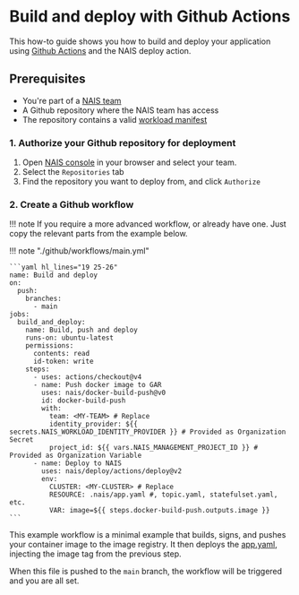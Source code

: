 # Build and deploy with Github Actions

This how-to guide shows you how to build and deploy your application using [Github Actions](https://help.github.com/en/actions/automating-your-workflow-with-github-actions) and the NAIS deploy action.

## Prerequisites

- You're part of a [NAIS team](./team.md)
- A Github repository where the NAIS team has access
- The repository contains a valid [workload manifest](../explanation/workloads/README.md)

### 1. Authorize your Github repository for deployment

1. Open [NAIS console](https://console.<<tenant()>>.cloud.nais.io) in your browser and select your team.
2. Select the `Repositories` tab
3. Find the repository you want to deploy from, and click `Authorize`

### 2. Create a Github workflow

!!! note 
    If you require a more advanced workflow, or already have one. Just copy the relevant parts from the example below.

!!! note "./github/workflows/main.yml"

    ```yaml hl_lines="19 25-26"
    name: Build and deploy
    on:
      push:
        branches:
          - main
    jobs:
      build_and_deploy:
        name: Build, push and deploy
        runs-on: ubuntu-latest
        permissions:
          contents: read
          id-token: write
        steps:
          - uses: actions/checkout@v4
          - name: Push docker image to GAR
            uses: nais/docker-build-push@v0
            id: docker-build-push
            with:
              team: <MY-TEAM> # Replace
              identity_provider: ${{ secrets.NAIS_WORKLOAD_IDENTITY_PROVIDER }} # Provided as Organization Secret
              project_id: ${{ vars.NAIS_MANAGEMENT_PROJECT_ID }} # Provided as Organization Variable
          - name: Deploy to NAIS
            uses: nais/deploy/actions/deploy@v2
            env:
              CLUSTER: <MY-CLUSTER> # Replace
              RESOURCE: .nais/app.yaml #, topic.yaml, statefulset.yaml, etc.
              VAR: image=${{ steps.docker-build-push.outputs.image }}
    ```

This example workflow is a minimal example that builds, signs, and pushes your container image to the image registry.
It then deploys the [app.yaml](../reference/application-spec.md), injecting the image tag from the previous step.

When this file is pushed to the `main` branch, the workflow will be triggered and you are all set.
